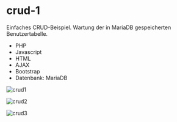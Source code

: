 # crud-1

 Einfaches CRUD-Beispiel. Wartung der in MariaDB gespeicherten Benutzertabelle.

* PHP
* Javascript
* HTML
* AJAX
* Bootstrap
* Datenbank: MariaDB

![crud1](https://user-images.githubusercontent.com/81353824/115767506-86205b00-a3a9-11eb-9d90-1ee39805bdaa.png)

![crud2](https://user-images.githubusercontent.com/81353824/115767508-86b8f180-a3a9-11eb-8545-ed13910c746a.png)

![crud3](https://user-images.githubusercontent.com/81353824/115767510-87518800-a3a9-11eb-8512-c93b85a22d38.png)

